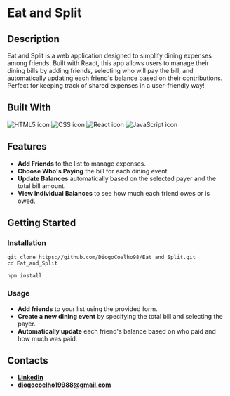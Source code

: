 # Eat and Split

## Description
Eat and Split is a web application designed to simplify dining expenses among friends. Built with React, this app allows users to manage their dining bills by adding friends, selecting who will pay the bill, and automatically updating each friend's balance based on their contributions. Perfect for keeping track of shared expenses in a user-friendly way!

## Built With
<img src="https://img.shields.io/badge/HTML5-E34F26?style=for-the-badge&logo=html5&logoColor=white" alt="HTML5 icon" />
<img src="https://img.shields.io/badge/CSS-1572B6?style=for-the-badge&logo=css3&logoColor=white" alt="CSS icon" />
<img src="https://img.shields.io/badge/React-61DAFB?style=for-the-badge&logo=react&logoColor=white" alt="React icon" />
<img src="https://img.shields.io/badge/JavaScript-F7DF1E?style=for-the-badge&logo=javascript&logoColor=black" alt="JavaScript icon" />

## Features
- **Add Friends** to the list to manage expenses.
- **Choose Who's Paying** the bill for each dining event.
- **Update Balances** automatically based on the selected payer and the total bill amount.
- **View Individual Balances** to see how much each friend owes or is owed.

## Getting Started
### Installation
```
git clone https://github.com/DiogoCoelho98/Eat_and_Split.git
cd Eat_and_Split
```
```
npm install
```

### Usage
- **Add friends** to your list using the provided form.
- **Create a new dining event** by specifying the total bill and selecting the payer.
- **Automatically update** each friend's balance based on who paid and how much was paid.

## Contacts
- **[LinkedIn](https://www.linkedin.com/in/diogo-borges-coelho/)**
- **diogocoelho19988@gmail.com**
